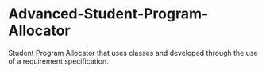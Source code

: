 # Advanced-Student-Program-Allocator
Student Program Allocator that uses classes and developed through the use of a requirement specification.
